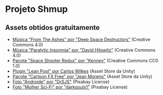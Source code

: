 # Projeto Shmup

## Assets obtidos gratuitamente

- [Música "From The Ashes" por "Deep Space Destructors"](https://freemusicarchive.org/music/Deep_Space_Destructors/Psychedeology/Deep_Space_Destructors_-_Psychedelogy_-_04_From_The_Ashes) (Creative Commons 4.0)
- [Música "Paralytic Insomnia" por "David Hilowitz"](https://freemusicarchive.org/music/David_Hilowitz/Paralytic_Insomnia/David_Hilowitz_-_Film_Cue_157_-_Paralytic_Insomnia_Horror_IV) (Creative Commons 4.0)
- [Pacote "Space Shooter Redux" por "Kenney"](https://kenney.nl/assets/space-shooter-redux) (Creative Commons CC0 1.0)
- [Plugin "Lean Pool" por Carlos Wilkes](https://assetstore.unity.com/packages/tools/utilities/lean-pool-35666) (Asset Store da Unity)
- [Pacote "Cartoon FX Free" por "Jean Moreno"](https://assetstore.unity.com/packages/vfx/particles/cartoon-fx-free-109565) (Asset Store da Unity)
- [Foto "Androide" por "DrSJS"](https://pixabay.com/pt/illustrations/menina-mulher-rosto-olhos-close-up-320262/) (Pixabay License)
- [Foto "Mulher Sci-Fi" por "darksouls1"](https://pixabay.com/pt/photos/mulher-menina-jovem-beleza-5242907/) (Pixabay License)
